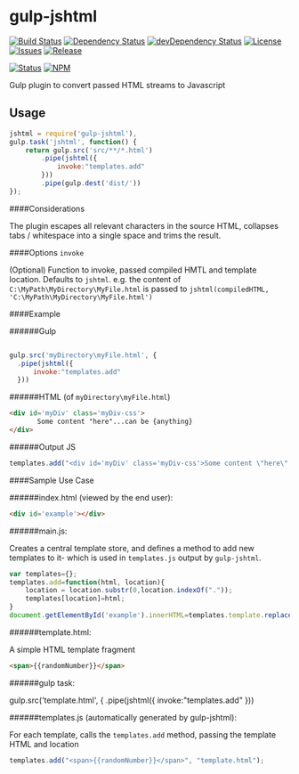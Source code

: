 gulp-jshtml
======

[![Build Status](https://img.shields.io/travis/sw4/gulp-jshtml.svg?style=flat-square)](https://travis-ci.org/sw4/gulp-jshtml)
[![Dependency Status](https://img.shields.io/david/sw4/gulp-jshtml.svg?style=flat-square)](https://david-dm.org/sw4/gulp-jshtml)
[![devDependency Status](https://img.shields.io/david/dev/sw4/gulp-jshtml.svg?style=flat-square)](https://david-dm.org/sw4/gulp-jshtml#info=devDependencies)
[![License](http://img.shields.io/badge/license-MIT-green.svg?style=flat-square)](https://github.com/sw4/gulp-jshtml/blob/master/LICENSE-MIT.md)
[![Issues](https://img.shields.io/github/issues/sw4/gulp-jshtml.svg?style=flat-square)](https://github.com/sw4/gulp-jshtml/issues)
[![Release](https://img.shields.io/github/release/sw4/gulp-jshtml.svg?style=flat-square)](https://github.com/sw4/gulp-jshtml/releases)


[![Status](https://badge.fury.io/gh/sw4%2Fgulp-jshtml.png)]()
[![NPM](https://badge.fury.io/js/gulp-jshtml.png)]()

Gulp plugin to convert passed HTML streams to Javascript


Usage
---
```javascript
jshtml = require('gulp-jshtml'),
gulp.task('jshtml', function() {
	return gulp.src('src/**/*.html')
        .pipe(jshtml({
        	invoke:"templates.add"
        }))        
        .pipe(gulp.dest('dist/'))		
});
```

####Considerations

The plugin escapes all relevant characters in the source HTML, collapses tabs / whitespace into a single space and trims the result.

####Options
`invoke` 

(Optional) Function to invoke, passed compiled HMTL and template location. Defaults to `jshtml`. e.g. the content of `C:\MyPath\MyDirectory\MyFile.html` is passed to `jshtml(compiledHTML, 'C:\MyPath\MyDirectory\MyFile.html')`

####Example

######Gulp

```javascript

gulp.src('myDirectory\myFile.html', {
  .pipe(jshtml({
      invoke:"templates.add"
  }))  
```

######HTML (of `myDirectory\myFile.html`)

```html
<div id='myDiv' class='myDiv-css'>
       Some content "here"...can be {anything}	   
</div>
```
######Output JS
```javascript
templates.add("<div id='myDiv' class='myDiv-css'>Some content \"here\"...can be {anything}</div>", "myDirectory\myFile.html");
```



####Sample Use Case


######index.html (viewed by the end user):

```html
<div id='example'></div>
```

######main.js:

Creates a central template store, and defines a method to add new templates to it- which is used in `templates.js` output by `gulp-jshtml`.

```javascript
var templates={};
templates.add=function(html, location){
	location = location.substr(0,location.indexOf("."));
	templates[location]=html;
}
document.getElementById('example').innerHTML=templates.template.replace("{{randomNumber"}}, Math.random());
```

######template.html:

A simple HTML template fragment

```html
<span>{{randomNumber}}</span>
```

######gulp task:

gulp.src('template.html', {
  .pipe(jshtml({
      invoke:"templates.add"
  }))  

######templates.js (automatically generated by gulp-jshtml):

For each template, calls the `templates.add` method, passing the template HTML and location

```javascript
templates.add("<span>{{randomNumber}}</span>", "template.html");
```










